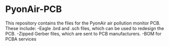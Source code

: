 # PyonAir-PCB

This repository contains the files for the PyonAir air pollution monitor PCB.
These include:
-Eagle .brd and .sch files, which can be used to redesign the PCB.
-Zipped Gerber files, which are sent to PCB manufacturers.
-BOM for PCBA services
